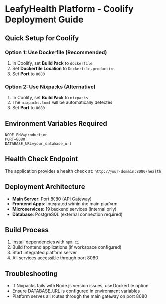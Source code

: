# LeafyHealth Platform - Coolify Deployment Guide

## Quick Setup for Coolify

### Option 1: Use Dockerfile (Recommended)
1. In Coolify, set **Build Pack** to `dockerfile`
2. Set **Dockerfile Location** to `Dockerfile.production`
3. Set **Port** to `8080`

### Option 2: Use Nixpacks (Alternative)
1. In Coolify, set **Build Pack** to `nixpacks`
2. The `nixpacks.toml` will be automatically detected
3. Set **Port** to `8080`

## Environment Variables Required
```
NODE_ENV=production
PORT=8080
DATABASE_URL=your_database_url
```

## Health Check Endpoint
The application provides a health check at: `http://your-domain:8080/health`

## Deployment Architecture
- **Main Server**: Port 8080 (API Gateway)
- **Frontend Apps**: Integrated within the main platform
- **Microservices**: 19 backend services (internal only)
- **Database**: PostgreSQL (external connection required)

## Build Process
1. Install dependencies with `npm ci`
2. Build frontend applications (if workspace configured)
3. Start integrated platform server
4. All services accessible through port 8080

## Troubleshooting
- If Nixpacks fails with Node.js version issues, use Dockerfile option
- Ensure DATABASE_URL is configured in environment variables
- Platform serves all routes through the main gateway on port 8080